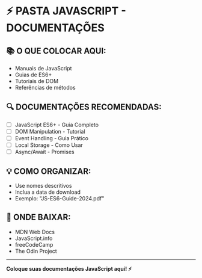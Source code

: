 # ⚡ PASTA JAVASCRIPT - DOCUMENTAÇÕES

## 📚 **O QUE COLOCAR AQUI:**
- Manuais de JavaScript
- Guias de ES6+
- Tutoriais de DOM
- Referências de métodos

## 🔍 **DOCUMENTAÇÕES RECOMENDADAS:**
- [ ] JavaScript ES6+ - Guia Completo
- [ ] DOM Manipulation - Tutorial
- [ ] Event Handling - Guia Prático
- [ ] Local Storage - Como Usar
- [ ] Async/Await - Promises

## 💡 **COMO ORGANIZAR:**
- Use nomes descritivos
- Inclua a data de download
- Exemplo: "JS-ES6-Guide-2024.pdf"

## 📖 **ONDE BAIXAR:**
- MDN Web Docs
- JavaScript.info
- freeCodeCamp
- The Odin Project

---
**Coloque suas documentações JavaScript aqui! ⚡**
